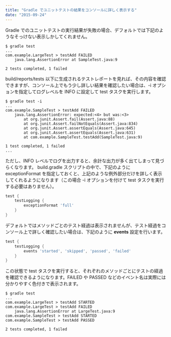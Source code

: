 ```yaml
---
title: "Gradle でユニットテストの結果をコンソールに詳しく表示する"
date: "2015-09-24"
---
```


Gradle でのユニットテストの実行結果が失敗の場合、デフォルトでは下記のようなそっけない表示しかしてくれません。

```
$ gradle test
...
com.example.LargeTest > testAdd FAILED
    java.lang.AssertionError at SampleTest.java:9

2 tests completed, 1 failed
```

build/reports/tests 以下に生成されるテストレポートを見れば、その内容を確認できますが、コンソール上でもう少し詳しい結果を確認したい場合は、-i オプションを指定してログレベルを INFO に設定して test タスクを実行します。

```
$ gradle test -i
...
com.example.SampleTest > testAdd FAILED
    java.lang.AssertionError: expected:<4> but was:<3>
        at org.junit.Assert.fail(Assert.java:88)
        at org.junit.Assert.failNotEquals(Assert.java:834)
        at org.junit.Assert.assertEquals(Assert.java:645)
        at org.junit.Assert.assertEquals(Assert.java:631)
        at com.example.SampleTest.testAdd(SampleTest.java:9)

1 test completed, 1 failed
...
```

ただし、INFO レベルでログを出力すると、余計な出力が多く出てしまって見づらくなります。
build.gradle スクリプトの中で、下記のように exceptionFormat を指定しておくと、上記のような例外部分だけを詳しく表示してくれるようになります（この場合 -i オプションを付けて test タスクを実行する必要はありません）。

```groovy
test {
    testLogging {
        exceptionFormat 'full'
    }
}
```

デフォルトではメソッドごとのテスト経過は表示されませんが、テスト経過をコンソール上で詳しく確認したい場合は、下記のように **events** 設定を行います。

```groovy
test {
    testLogging {
        events 'started', 'skipped', 'passed', 'failed'
    }
}
```

この状態で test タスクを実行すると、それぞれのメソッドごとにテストの経過を確認できるようになります。FAILED や PASSED などのイベント名は実際には分かりやすく色付きで表示されます。

```
$ gradle test
...
com.example.LargeTest > testAdd STARTED
com.example.LargeTest > testAdd FAILED
    java.lang.AssertionError at LargeTest.java:9
com.example.SampleTest > testAdd STARTED
com.example.SampleTest > testAdd PASSED

2 tests completed, 1 failed
```

